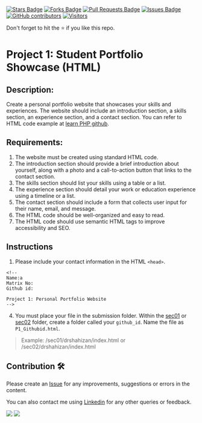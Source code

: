 <a href="https://github.com/drshahizan/software-engineering/stargazers"><img src="https://img.shields.io/github/stars/drshahizan/software-engineering" alt="Stars Badge"/></a>
<a href="https://github.com/drshahizan/software-engineering/network/members"><img src="https://img.shields.io/github/forks/drshahizan/software-engineering" alt="Forks Badge"/></a>
<a href="https://github.com/drshahizan/software-engineering/pulls"><img src="https://img.shields.io/github/issues-pr/drshahizan/software-engineering" alt="Pull Requests Badge"/></a>
<a href="https://github.com/drshahizan/software-engineering/issues"><img src="https://img.shields.io/github/issues/drshahizan/software-engineering" alt="Issues Badge"/></a>
<a href="https://github.com/drshahizan/software-engineering/graphs/contributors"><img alt="GitHub contributors" src="https://img.shields.io/github/contributors/drshahizan/software-engineering?color=2b9348"></a>
[![Visitors](https://api.visitorbadge.io/api/visitors?path=https%3A%2F%2Fgithub.com%2Fdrshahizan%2Fsoftware-engineering&countColor=%23263759&style=plastic)](https://visitorbadge.io/status?path=https%3A%2F%2Fgithub.com%2Fdrshahizan%2Fsoftware-engineering)


Don't forget to hit the :star: if you like this repo.

# Project 1: Student Portfolio Showcase (HTML)

## Description:
Create a personal portfolio website that showcases your skills and experiences. The website should include an introduction section, a skills section, an experience section, and a contact section. You can refer to HTML code example at [learn PHP github](https://github.com/drshahizan/learn-php/blob/main/materials/html/html-portfolio.md).

## Requirements:
1. The website must be created using standard HTML code.
2. The introduction section should provide a brief introduction about yourself, along with a photo and a call-to-action button that links to the contact section.
3. The skills section should list your skills using a table or a list.
4. The experience section should detail your work or education experience using a timeline or a list.
5. The contact section should include a form that collects user input for their name, email, and message.
6. The HTML code should be well-organized and easy to read.
7. The HTML code should use semantic HTML tags to improve accessibility and SEO.

## Instructions
1. Please include your contact information in the HTML `<head>`.

``` 
<!--
Name:a
Matrix No:
Github id:

Project 1: Personal Portfolio Website
-->
```
4. You must place your file in the submission folder. Within the [sec01](./sec01) or [sec02](./sec02) folder, create a folder called your `github_id`. Name the file as `P1_Githubid.html`.
> Example: 
> /sec01/drshahizan/index.html or
> /sec02/drshahizan/index.html

## Contribution 🛠️
Please create an [Issue](https://github.com/drshahizan/software-engineering/issues) for any improvements, suggestions or errors in the content.

You can also contact me using [Linkedin](https://www.linkedin.com/in/drshahizan/) for any other queries or feedback.

![](https://komarev.com/ghpvc/?username=drshahizan&label=Views&color=0e75b6&style=flat)
![](https://hit.yhype.me/github/profile?user_id=81284918)


